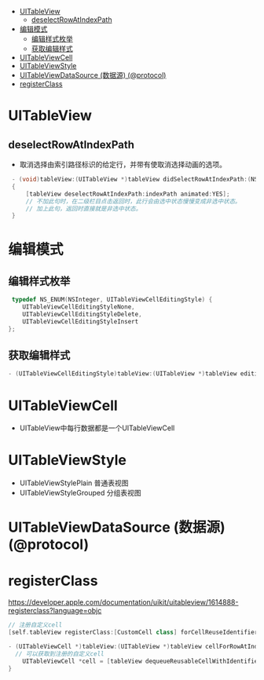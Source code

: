 <!-- TOC -->

- [UITableView](#uitableview)
  - [deselectRowAtIndexPath](#deselectrowatindexpath)
- [编辑模式](#编辑模式)
  - [编辑样式枚举](#编辑样式枚举)
  - [获取编辑样式](#获取编辑样式)
- [UITableViewCell](#uitableviewcell)
- [UITableViewStyle](#uitableviewstyle)
- [UITableViewDataSource (数据源) (@protocol)](#uitableviewdatasource-数据源-protocol)
- [registerClass](#registerclass)

<!-- /TOC -->

# UITableView

## deselectRowAtIndexPath

* 取消选择由索引路径标识的给定行，并带有使取消选择动画的选项。

```c++
 - (void)tableView:(UITableView *)tableView didSelectRowAtIndexPath:(NSIndexPath *)indexPath
 {
     [tableView deselectRowAtIndexPath:indexPath animated:YES];
     // 不加此句时，在二级栏目点击返回时，此行会由选中状态慢慢变成非选中状态。
     // 加上此句，返回时直接就是非选中状态。
 }
```

# 编辑模式

## 编辑样式枚举

```c++
 typedef NS_ENUM(NSInteger, UITableViewCellEditingStyle) {
    UITableViewCellEditingStyleNone, 
    UITableViewCellEditingStyleDelete,
    UITableViewCellEditingStyleInsert
};
```

## 获取编辑样式

```c++
- (UITableViewCellEditingStyle)tableView:(UITableView *)tableView editingStyleForRowAtIndexPath:(NSIndexPath *)indexPath
```


# UITableViewCell

* UITableView中每行数据都是一个UITableViewCell

# UITableViewStyle

* UITableViewStylePlain 普通表视图
* UITableViewStyleGrouped 分组表视图

# UITableViewDataSource (数据源) (@protocol)



# registerClass

https://developer.apple.com/documentation/uikit/uitableview/1614888-registerclass?language=objc

```c++
// 注册自定义cell
[self.tableView registerClass:[CustomCell class] forCellReuseIdentifier:@"CustomCell"];
```

```c++
- (UITableViewCell *)tableView:(UITableView *)tableView cellForRowAtIndexPath:(NSIndexPath *)indexPath{
  // 可以获取到注册的自定义cell
    UITableViewCell *cell = [tableView dequeueReusableCellWithIdentifier:@"Cell" forIndexPath:indexPath];
}
```